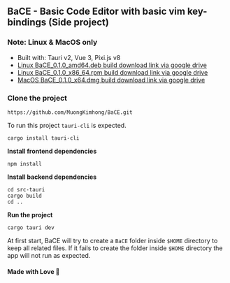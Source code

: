 ## BaCE - Basic Code Editor with basic vim key-bindings (Side project)
### Note: Linux & MacOS only

- Built with: Tauri v2, Vue 3, Pixi.js v8
- [Linux BaCE_0.1.0_amd64.deb build download link via google drive](https://drive.google.com/file/d/1O0sZCtRZm8c_VRgiU1bFRuHPe72SQE3u/view?usp=drive_link)
- [Linux BaCE_0.1.0_x86_64.rpm build download link via google drive](https://drive.google.com/file/d/19QlMPBzyHRtQkKZlhYFiosHjtgfWCy83/view?usp=drive_link)
- [MacOS BaCE_0.1.0_x64.dmg build download link via google drive](https://drive.google.com/file/d/1R6hHYeUqMmTZRhCv91T0Cv9Qj1w2UxRs/view?usp=drive_link)

### Clone the project
```
https://github.com/MuongKimhong/BaCE.git
```
To run this project `tauri-cli` is expected.
```
cargo install tauri-cli
```
**Install frontend dependencies**
```
npm install
```
**Install backend dependencies**
```
cd src-tauri
cargo build
cd ..
```
**Run the project**
```
cargo tauri dev
```
At first start, BaCE will try to create a `BaCE` folder inside `$HOME` directory to keep all related files. If it fails to create the folder inside `$HOME` directory the app will not run as expected.

#### Made with Love 💙
